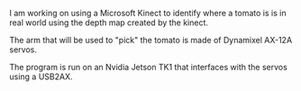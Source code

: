 I am working on using a Microsoft Kinect to identify where a tomato is is in real world using the depth map created by the kinect.

The arm that will be used to "pick" the tomato is made of Dynamixel AX-12A servos.

The program is run on an Nvidia Jetson TK1 that interfaces with the servos using a USB2AX.

